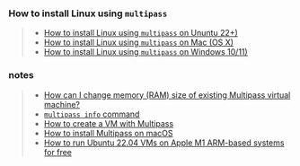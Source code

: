 ### How to install Linux using `multipass`
>- [How to install Linux using `multipass` on Ununtu 22+)](https://github.com/perriera/for_interfaces/blob/main/multipass/linux/INSTALL.md)
>- [How to install Linux using `multipass` on Mac (OS X)](https://github.com/perriera/for_interfaces/blob/main/multipass/mac/INSTALL.md)
>- [How to install Linux using `multipass` on Windows 10/11)](https://github.com/perriera/for_interfaces/blob/main/multipass/windows/INSTALL.md)
### notes
>- [How can I change memory (RAM) size of existing Multipass virtual machine?](https://github.com/canonical/multipass/issues/1265)
>- [`multipass info` command](https://multipass.run/docs/info-command)
>- [How to create a VM with Multipass](https://ubuntu.com/server/docs/virtualization-multipass)
>- [How to install Multipass on macOS](https://multipass.run/docs/installing-on-macos#heading--run)
>- [How to run Ubuntu 22.04 VMs on Apple M1 ARM-based systems for free](https://medium.com/@paulrobu/how-to-run-ubuntu-22-04-vms-on-apple-m1-arm-based-systems-for-free-c8283fb38309)